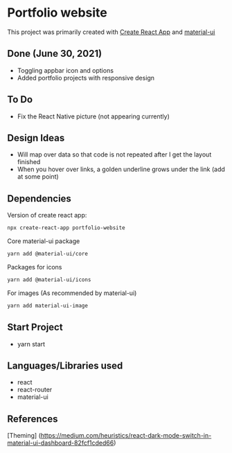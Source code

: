 # Portfolio website

This project was primarily created with [Create React App](https://github.com/facebook/create-react-app) and [material-ui](https://material-ui.com/)

## Done (June 30, 2021)

- Toggling appbar icon and options
- Added portfolio projects with responsive design

## To Do

- Fix the React Native picture (not appearing currently)

## Design Ideas

- Will map over data so that code is not repeated after I get the layout finished
- When you hover over links, a golden underline grows under the link (add at some point)

## Dependencies

Version of create react app:

```bash
npx create-react-app portfolio-website
```

Core material-ui package

```bash
yarn add @material-ui/core
```

Packages for icons

```bash
yarn add @material-ui/icons
```

For images (As recommended by material-ui)

```bash
yarn add material-ui-image
```

## Start Project

- yarn start

## Languages/Libraries used

- react
- react-router
- material-ui

## References

[Theming] (https://medium.com/heuristics/react-dark-mode-switch-in-material-ui-dashboard-82fcf1cded66)
